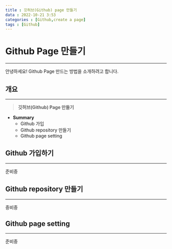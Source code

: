 ```yaml
---
title : 깃허브(Github) page 만들기
data : 2022-10-21 3:53
categories : [Github,create a page]
tags : [Github]
---
```



# Github Page 만들기
---
<body>안녕하세요! Github Page 만드는 방법을 소개하려고 합니다.</body>

##  개요
---

> **깃허브(Github) Page  만들기**
* **Summary**
	- Github 가입
	- Github repository 만들기
	- Github page setting


## Github 가입하기
---
준비중

## Github repository 만들기
---
중비중

## Github page setting
---
준비중
